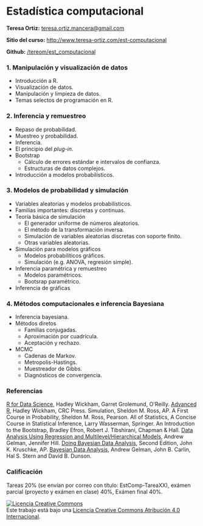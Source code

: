 Estadística computacional
================

**Teresa Ortiz:** <teresa.ortiz.mancera@gmail.com>

**Sitio del curso:** <http://www.teresa-ortiz.com/est-computacional>

**Github:** [/tereom/est\_computacional](https://github.com/tereom/est_computacional)

### 1. Manipulación y visualización de datos

-   Introducción a R.
-   Visualización de datos.
-   Manipulación y limpieza de datos.
-   Temas selectos de programación en R.

### 2. Inferencia y remuestreo

-   Repaso de probabilidad.
-   Muestreo y probabilidad.
-   Inferencia.
-   El principio del *plug-in*.
-   Bootstrap
    -   Cálculo de errores estándar e intervalos de confianza.
    -   Estructuras de datos complejos.
-   Introducción a modelos probabilísticos.

### 3. Modelos de probabilidad y simulación

-   Variables aleatorias y modelos probabilísticos.
-   Familias importantes: discretas y continuas.
-   Teoría básica de simulación
    -   El generador uniforme de números aleatorios.
    -   El método de la transformación inversa.
    -   Simulación de variables aleatorias discretas con soporte finito.
    -   Otras variables aleatorias.
-   Simulación para modelos gráficos
    -   Modelos probabilíticos gráficos.
    -   Simulación (e.g. ANOVA, regresión simple).
-   Inferencia paramétrica y remuestreo
    -   Modelos paramétricos.
    -   Bootsrap paramétrico.
-   Inferencia de gráficas

### 4. Métodos computacionales e inferencia Bayesiana

-   Inferencia bayesiana.
-   Métodos diretos
    -   Familias conjugadas.
    -   Aproximación por cuadrícula.
    -   Aceptación y rechazo.
-   MCMC
    -   Cadenas de Markov.
    -   Metropolis-Hastings.
    -   Muestreador de Gibbs.
    -   Diagnósticos de convergencia.

### Referencias

[R for Data Science](http://r4ds.had.co.nz), Hadley Wickham, Garret Grolemund, O'Reilly.
[Advanced R](http://adv-r.had.co.nz/), Hadley Wickham, CRC Press.
Simulation, Sheldon M. Ross, AP.
A First Course in Probability, Sheldon M. Ross, Pearson.
All of Statistics, A Concise Course in Statistical Inference, Larry Wasserman, Springer.
An Introduction to the Bootstrap, Bradley Efron, Robert J. Tibshirani, Chapman & Hall.
[Data Analysis Using Regression and Multilevel/Hierarchical Models](http://www.stat.columbia.edu/~gelman/arm/), Andrew Gelman, Jennifer Hill.
[Doing Bayesian Data Analysis](https://sites.google.com/site/doingbayesiandataanalysis/), Second Edition, John K. Kruschke, AP.
[Bayesian Data Analysis](http://www.stat.columbia.edu/~gelman/arm/), Andrew Gelman, John B. Carlin, Hal S. Stern and David B. Dunson.

### Calificación

Tareas 20% (se envían por correo con título: EstComp-TareaXX), exámen parcial (proyecto y exámen en clase) 40%, Exámen final 40%.


<a rel="license" href="http://creativecommons.org/licenses/by/4.0/"><img alt="Licencia Creative Commons" style="border-width:0" src="https://i.creativecommons.org/l/by/4.0/88x31.png" /></a><br />Este trabajo está bajo una <a rel="license" href="http://creativecommons.org/licenses/by/4.0/">Licencia Creative Commons Atribución 4.0 Internacional</a>.
